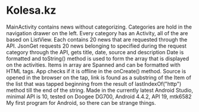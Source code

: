 # Kolesa.kz
MainActivity contains news without categorizing.
Categories are hold in the navigation drawer on the left.
Every category has an Activity, all of the are based on ListView.
Each contains 20 news that are requested through the API.
JsonGet requests 20  news belonging to specified during the request category through the API, gets title, date, source and description
Date is formatted and toString() method is used to form the array that is displayed on the activities. Items in array are Spanned and can be formatted with HTML tags.
App checks if it is offline in the onCreate() method.
Source is opened in the browser on the tap, link is found as a substring of the Item of the list that was tapped beginning from the result of lastIndexOf("http") method till the end of the string.
Made in the currently latest Android Studio, minimal API is 10, tested on Doogee DG700, Android 4.4.2, API 19, mtk6582
My first program for Android, so there can be strange things.

